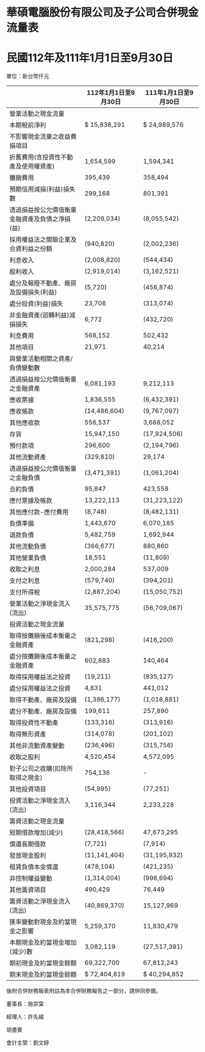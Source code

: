 # 華碩電腦股份有限公司及子公司合併現金流量表

# 民國112年及111年1月1日至9月30日

單位：新台幣仟元

| |112年1月1日至9月30日|111年1月1日至9月30日|
|---|---|---|
|營業活動之現金流量| | |
|本期稅前淨利|$ 15,838,291|$ 24,989,576|
|不影響現金流量之收益費損項目| | |
|折舊費用(含投資性不動產及使用權資產)|1,654,599|1,594,341|
|攤銷費用|395,439|358,494|
|預期信用減損(利益)損失數|299,168|801,391|
|透過損益按公允價值衡量金融資產及負債之淨損(益)|(2,209,034)|(8,055,542)|
|採用權益法之關聯企業及合資利益之份額|(940,820)|(2,002,236)|
|利息收入|(2,008,820)|(544,434)|
|股利收入|(2,919,014)|(3,162,521)|
|處分及報廢不動產、廠房及設備損失(利益)|(5,720)|(456,874)|
|處分投資(利益)損失|23,706|(313,074)|
|非金融資產(迴轉利益)減損損失|6,772|(432,720)|
|利息費用|568,152|502,432|
|其他項目|21,971|40,214|
|與營業活動相關之資產/負債變動數| | |
|透過損益按公允價值衡量之金融資產|6,081,193|9,212,113|
|應收票據|1,836,555|(6,432,391)|
|應收帳款|(14,486,604)|(9,767,097)|
|其他應收款|556,537|3,668,052|
|存貨|15,947,150|(17,924,506)|
|預付款項|296,600|(2,194,796)|
|其他流動資產|(329,810)|29,174|
|透過損益按公允價值衡量之金融負債|(3,471,391)|(1,061,204)|
|合約負債|95,847|423,558|
|應付票據及帳款|13,222,113|(31,223,122)|
|其他應付款-應付費用|(8,748)|(8,482,131)|
|負債準備|1,443,670|6,070,185|
|退款負債|5,482,759|1,692,944|
|其他流動負債|(366,677)|880,860|
|其他營業負債|18,551|(11,809)|
|收取之利息|2,000,284|537,009|
|支付之利息|(579,740)|(394,201)|
|支付所得稅|(2,887,204)|(15,050,752)|
|營業活動之淨現金流入(流出)|35,575,775|(56,709,067)|
|投資活動之現金流量| | |
|取得按攤銷後成本衡量之金融資產|(821,298)|(416,200)|
|處分按攤銷後成本衡量之金融資產|602,883|140,464|
|取得採用權益法之投資|(19,211)|(835,127)|
|處分採用權益法之投資|4,831|441,012|
|取得不動產、廠房及設備|(1,386,177)|(1,018,881)|
|處分不動產、廠房及設備|199,611|257,890|
|取得投資性不動產|(133,316)|(313,916)|
|取得無形資產|(314,078)|(201,102)|
|其他非流動資產變動|(236,496)|(315,756)|
|收取之股利|4,520,454|4,572,095|
|對子公司之收購(扣除所取得之現金)|754,136|-|
|其他投資項目|(54,995)|(77,251)|
|投資活動之淨現金流入(流出)|3,116,344|2,233,228|
|籌資活動之現金流量| | |
|短期借款增加(減少)|(28,418,566)|47,673,295|
|償還長期借款|(7,721)|(7,914)|
|發放現金股利|(11,141,404)|(31,195,932)|
|租賃負債本金償還|(478,104)|(421,235)|
|非控制權益變動|(1,314,004)|(996,694)|
|其他籌資項目|490,429|76,449|
|籌資活動之淨現金流入(流出)|(40,869,370)|15,127,969|
|匯率變動對現金及約當現金之影響|5,259,370|11,830,479|
|本期現金及約當現金增加(減少)數|3,082,119|(27,517,391)|
|期初現金及約當現金餘額|69,322,700|67,812,243|
|期末現金及約當現金餘額|$ 72,404,819|$ 40,294,852|

後附合併財務報表附註為本合併財務報告之一部分，請併同參閱。

董事長：施崇棠

經理人：許先越

胡書賓

會計主管：劉文婷